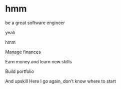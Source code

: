 # hmm
be a great software engineer

yeah


hmm

Manage finances

Earn money and learn new skills 

Build portfolio

And upskill
Here I go again, don't know where to start
